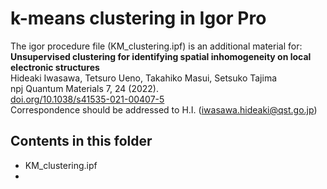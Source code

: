 # k-means clustering in Igor Pro<br>
The igor procedure file (KM_clustering.ipf) is an additional material for:<br>
**Unsupervised clustering for identifying spatial inhomogeneity on local electronic structures**<br>
Hideaki Iwasawa, Tetsuro Ueno, Takahiko Masui, Setsuko Tajima<br>
npj Quantum Materials 7, 24 (2022).<br>
[doi.org/10.1038/s41535-021-00407-5](https://doi.org/10.1038/s41535-021-00407-5)<br>
Correspondence should be addressed to H.I. (iwasawa.hideaki@qst.go.jp)<br>

## Contents in this folder
- KM_clustering.ipf
- 
